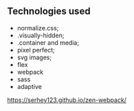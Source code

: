 ## Technologies used

- normalize.css;
- .visually-hidden;
- .container and media;
- pixel perfect;
- svg images;
- flex
- webpack 
- sass
- adaptive

https://serhey123.github.io/zen-webpack/
